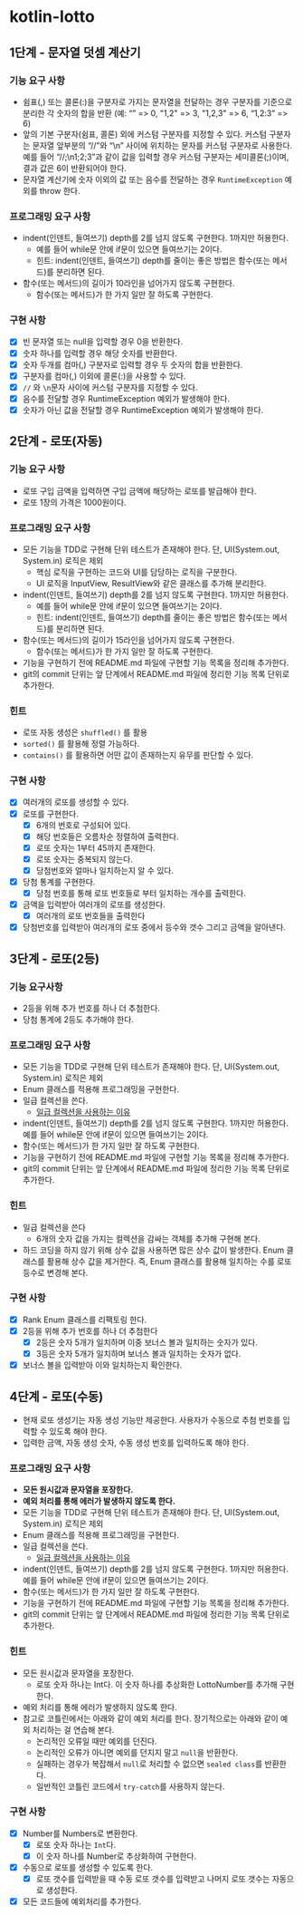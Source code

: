 # kotlin-lotto

## 1단계 - 문자열 덧셈 계산기

### 기능 요구 사항

- 쉼표(,) 또는 콜론(:)을 구분자로 가지는 문자열을 전달하는 경우 구분자를 기준으로 분리한 각 숫자의 합을 반환 (예: “” => 0, "1,2" => 3, "1,2,3"
  => 6, “1,2:3” => 6)
- 앞의 기본 구분자(쉼표, 콜론) 외에 커스텀 구분자를 지정할 수 있다. 커스텀 구분자는 문자열 앞부분의 “//”와 “\n” 사이에 위치하는 문자를 커스텀 구분자로 사용한다.
  예를 들어 “//;\n1;2;3”과 같이 값을 입력할 경우 커스텀 구분자는 세미콜론(;)이며, 결과 값은 6이 반환되어야 한다.
- 문자열 계산기에 숫자 이외의 값 또는 음수를 전달하는 경우 `RuntimeException` 예외를 throw 한다.

### 프로그래밍 요구 사항

- indent(인덴트, 들여쓰기) depth를 2를 넘지 않도록 구현한다. 1까지만 허용한다.
  - 예를 들어 while문 안에 if문이 있으면 들여쓰기는 2이다.
  - 힌트: indent(인덴트, 들여쓰기) depth를 줄이는 좋은 방법은 함수(또는 메서드)를 분리하면 된다.
- 함수(또는 메서드)의 길이가 10라인을 넘어가지 않도록 구현한다.
  - 함수(또는 메서드)가 한 가지 일만 잘 하도록 구현한다.

### 구현 사항

- [x] 빈 문자열 또는 null을 입력할 경우 0을 반환한다.
- [x] 숫자 하나를 입력할 경우 해당 숫자를 반환한다.
- [x] 숫자 두개를 컴마(,) 구분자로 입력할 경우 두 숫자의 합을 반환한다.
- [x] 구분자를 컴마(,) 이외에 콜론(:)을 사용할 수 있다.
- [x] `//` 와 `\n`문자 사이에 커스텀 구분자를 지정할 수 있다.
- [x] 음수를 전달할 경우 RuntimeException 예외가 발생해야 한다.
- [x] 숫자가 아닌 값을 전달할 경우 RuntimeException 예외가 발생해야 한다.

## 2단계 - 로또(자동)

### 기능 요구 사항

- 로또 구입 금액을 입력하면 구입 금액에 해당하는 로또를 발급해야 한다.
- 로또 1장의 가격은 1000원이다.

### 프로그래밍 요구 사항

- 모든 기능을 TDD로 구현해 단위 테스트가 존재해야 한다. 단, UI(System.out, System.in) 로직은 제외
  - 핵심 로직을 구현하는 코드와 UI를 담당하는 로직을 구분한다.
  - UI 로직을 InputView, ResultView와 같은 클래스를 추가해 분리한다.
- indent(인덴트, 들여쓰기) depth를 2를 넘지 않도록 구현한다. 1까지만 허용한다.
  - 예를 들어 while문 안에 if문이 있으면 들여쓰기는 2이다.
  - 힌트: indent(인덴트, 들여쓰기) depth를 줄이는 좋은 방법은 함수(또는 메서드)를 분리하면 된다.
- 함수(또는 메서드)의 길이가 15라인을 넘어가지 않도록 구현한다.
  - 함수(또는 메서드)가 한 가지 일만 잘 하도록 구현한다.
- 기능을 구현하기 전에 README.md 파일에 구현할 기능 목록을 정리해 추가한다.
- git의 commit 단위는 앞 단계에서 README.md 파일에 정리한 기능 목록 단위로 추가한다.

### 힌트

- 로또 자동 생성은 `shuffled()` 를 활용
- `sorted()` 를 활용해 정렬 가능하다.
- `contains()` 를 활용하면 어떤 값이 존재하는지 유무를 판단할 수 있다.

### 구현 사항

- [x] 여러개의 로또를 생성할 수 있다.
- [x] 로또를 구현한다.
  - [x] 6개의 번호로 구성되어 있다.
  - [x] 해당 번호들은 오름차순 정렬하여 출력한다.
  - [x] 로또 숫자는 1부터 45까지 존재한다.
  - [x] 로또 숫자는 중복되지 않는다.
  - [x] 당첨번호와 얼마나 일치하는지 알 수 있다.
- [x] 당첨 통계를 구현한다.
  - [x] 당첨 번호를 통해 로또 번호들로 부터 일치하는 개수를 출력한다.
- [x] 금액을 입력받아 여러개의 로또를 생성한다.
  - [x] 여러개의 로또 번호들을 출력한다

- [x] 당첨번호를 입력받아 여러개의 로또 중에서 등수와 갯수 그리고 금액을 알아낸다.

## 3단계 - 로또(2등)

### 기능 요구사항

- 2등을 위해 추가 번호를 하나 더 추첨한다.
- 당첨 통계에 2등도 추가해야 한다.

### 프로그래밍 요구 사항

- 모든 기능을 TDD로 구현해 단위 테스트가 존재해야 한다. 단, UI(System.out, System.in) 로직은 제외
- Enum 클래스를 적용해 프로그래밍을 구현한다.
- 일급 컬렉션을 쓴다.
  - [일급 컬렉션을 사용하는 이유](https://tecoble.techcourse.co.kr/post/2020-05-08-First-Class-Collection/)
- indent(인덴트, 들여쓰기) depth를 2를 넘지 않도록 구현한다. 1까지만 허용한다. 예를 들어 while문 안에 if문이 있으면 들여쓰기는 2이다.
- 함수(또는 메서드)가 한 가지 일만 잘 하도록 구현한다.
- 기능을 구현하기 전에 README.md 파일에 구현할 기능 목록을 정리해 추가한다.
- git의 commit 단위는 앞 단계에서 README.md 파일에 정리한 기능 목록 단위로 추가한다.

### 힌트

- 일급 컬렉션을 쓴다
  - 6개의 숫자 값을 가지는 컬렉션을 감싸는 객체를 추가해 구현해 본다.
- 하드 코딩을 하지 않기 위해 상수 값을 사용하면 많은 상수 값이 발생한다. Enum 클래스를 활용해 상수 값을 제거한다. 즉, Enum 클래스를 활용해 일치하는 수를 로또
  등수로 변경해 본다.

### 구현 사항

- [x] Rank Enum 클래스를 리팩토링 한다.
- [x] 2등을 위해 추가 번호를 하나 더 추첨한다
  - [x] 2등은 숫자 5개가 일치하며 이중 보너스 볼과 일치하는 숫자가 있다.
  - [x] 3등은 숫자 5개가 일치하며 보너스 볼과 일치하는 숫자가 없다.
- [x] 보너스 볼을 입력받아 이와 일치하는지 확인한다.

## 4단계 - 로또(수동)

- 현재 로또 생성기는 자동 생성 기능만 제공한다. 사용자가 수동으로 추첨 번호를 입력할 수 있도록 해야 한다.
- 입력한 금액, 자동 생성 숫자, 수동 생성 번호를 입력하도록 해야 한다.

### 프로그래밍 요구 사항

- **모든 원시값과 문자열을 포장한다.**
- **예외 처리를 통해 에러가 발생하지 않도록 한다.**
- 모든 기능을 TDD로 구현해 단위 테스트가 존재해야 한다. 단, UI(System.out, System.in) 로직은 제외
- Enum 클래스를 적용해 프로그래밍을 구현한다.
- 일급 컬렉션을 쓴다.
  - [일급 컬렉션을 사용하는 이유](https://tecoble.techcourse.co.kr/post/2020-05-08-First-Class-Collection/)
- indent(인덴트, 들여쓰기) depth를 2를 넘지 않도록 구현한다. 1까지만 허용한다. 예를 들어 while문 안에 if문이 있으면 들여쓰기는 2이다.
- 함수(또는 메서드)가 한 가지 일만 잘 하도록 구현한다.
- 기능을 구현하기 전에 README.md 파일에 구현할 기능 목록을 정리해 추가한다.
- git의 commit 단위는 앞 단계에서 README.md 파일에 정리한 기능 목록 단위로 추가한다.

### 힌트

- 모든 원시값과 문자열을 포장한다.
  - 로또 숫자 하나는 Int다. 이 숫자 하나를 추상화한 LottoNumber를 추가해 구현한다.
- 예외 처리를 통해 에러가 발생하지 않도록 한다.
- 참고로 코틀린에서는 아래와 같이 예외 처리를 한다. 장기적으로는 아래와 같이 예외 처리하는 걸 연습해 본다.
  - 논리적인 오류일 때만 예외를 던진다.
  - 논리적인 오류가 아니면 예외를 던지지 말고 `null`을 반환한다.
  - 실패하는 경우가 복잡해서 `null`로 처리할 수 없으면 `sealed class`를 반환한다.
  - 일반적인 코틀린 코드에서 `try-catch`를 사용하지 않는다.

### 구현 사항

- [x] Number를 Numbers로 변환한다.
  - [x] 로또 숫자 하나는 `Int`다.
  - [x] 이 숫자 하나를 Number로 추상화하여 구현한다.
- [x] 수동으로 로또를 생성할 수 있도록 한다.
  - [x] 로또 갯수를 입력받을 때 수동 로또 갯수를 입력받고 나머지 로또 갯수는 자동으로 생성한다.
- [x] 모든 코드들에 예외처리를 추가한다.